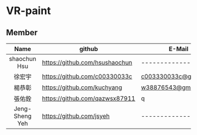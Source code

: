 # VR-paint
## Member
| Name  |    github    |E-Mail |
| :----------------: | ------------- |------------- |
| shaochun Hsu  | https://github.com/hsushaochun  |------------- |
| 徐宏宇   | https://github.com/c00330033c  |c003330033c@gmail.com|
| 楊恭彰   | https://github.com/kuchyang  |w38876543@gmail.com |
| 張佑銓   | https://github.com/qazwsx87911  |q |
| Jeng-Sheng Yeh  | https://github.com/jsyeh  |------------- |
